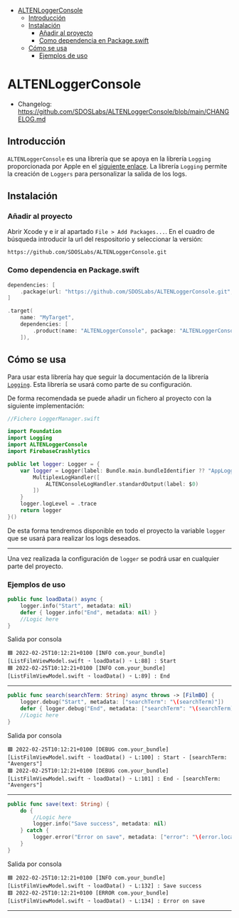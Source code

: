 - [ALTENLoggerConsole](#altenloggerconsole)
  - [Introducción](#introducción)
  - [Instalación](#instalación)
    - [Añadir al proyecto](#añadir-al-proyecto)
    - [Como dependencia en Package.swift](#como-dependencia-en-packageswift)
  - [Cómo se usa](#cómo-se-usa)
    - [Ejemplos de uso](#ejemplos-de-uso)

# ALTENLoggerConsole
- Changelog: https://github.com/SDOSLabs/ALTENLoggerConsole/blob/main/CHANGELOG.md

## Introducción
`ALTENLoggerConsole` es una librería que se apoya en la librería `Logging` proporcionada por Apple en el [siguiente enlace](https://github.com/apple/swift-log.git). La librería `Logging` permite la creación de `Loggers` para personalizar la salida de los logs.

## Instalación

### Añadir al proyecto

Abrir Xcode y e ir al apartado `File > Add Packages...`. En el cuadro de búsqueda introducir la url del respositorio y seleccionar la versión:
```
https://github.com/SDOSLabs/ALTENLoggerConsole.git
```

### Como dependencia en Package.swift

``` swift
dependencies: [
    .package(url: "https://github.com/SDOSLabs/ALTENLoggerConsole.git", .upToNextMajor(from: "1.0.0"))
]
```

``` swift
.target(
    name: "MyTarget",
    dependencies: [
        .product(name: "ALTENLoggerConsole", package: "ALTENLoggerConsole")
    ]),
```

## Cómo se usa

Para usar esta librería hay que seguir la documentación de la librería [`Logging`](https://github.com/apple/swift-log.git). Esta librería se usará como parte de su configuración.

De forma recomendada se puede añadir un fichero al proyecto con la siguiente implementación:

``` swift
//Fichero LoggerManager.swift

import Foundation
import Logging
import ALTENLoggerConsole
import FirebaseCrashlytics

public let logger: Logger = {
    var logger = Logger(label: Bundle.main.bundleIdentifier ?? "AppLogger") {
        MultiplexLogHandler([
            ALTENConsoleLogHandler.standardOutput(label: $0)
        ])
    }
    logger.logLevel = .trace
    return logger
}()
```
De esta forma tendremos disponible en todo el proyecto la variable `logger` que se usará para realizar los logs deseados.

---

Una vez realizada la configuración de `logger` se podrá usar en cualquier parte del proyecto.

### Ejemplos de uso

``` swift
public func loadData() async {
    logger.info("Start", metadata: nil)
    defer { logger.info("End", metadata: nil) }
    //Logic here
}
```
Salida por consola
```
🟦 2022-02-25T10:12:21+0100 [INFO com.your_bundle] [ListFilmViewModel.swift ➝ loadData() ➝ L:88] : Start
🟦 2022-02-25T10:12:21+0100 [INFO com.your_bundle] [ListFilmViewModel.swift ➝ loadData() ➝ L:89] : End
```
---
``` swift
public func search(searchTerm: String) async throws -> [FilmBO] {
    logger.debug("Start", metadata: ["searchTerm": "\(searchTerm)"])
    defer { logger.debug("End", metadata: ["searchTerm": "\(searchTerm)"]) }
    //Logic here
}
```
Salida por consola
```
🟩 2022-02-25T10:12:21+0100 [DEBUG com.your_bundle] [ListFilmViewModel.swift ➝ loadData() ➝ L:100] : Start - [searchTerm: "Avengers"]
🟩 2022-02-25T10:12:21+0100 [DEBUG com.your_bundle] [ListFilmViewModel.swift ➝ loadData() ➝ L:101] : End - [searchTerm: "Avengers"]
```
---
``` swift
public func save(text: String) {
    do {
        //Logic here
        logger.info("Save success", metadata: nil)
    } catch {
        logger.error("Error on save", metadata: ["error": "\(error.localizedDescription)"])
    }
}
```
Salida por consola
```
🟦 2022-02-25T10:12:21+0100 [INFO com.your_bundle] [ListFilmViewModel.swift ➝ loadData() ➝ L:132] : Save success
🟥 2022-02-25T10:12:21+0100 [ERROR com.your_bundle] [ListFilmViewModel.swift ➝ loadData() ➝ L:134] : Error on save
```
---

